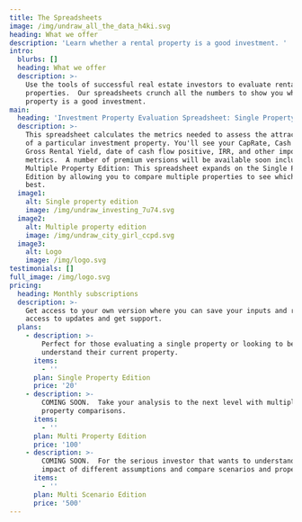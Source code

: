 ```yaml
---
title: The Spreadsheets
image: /img/undraw_all_the_data_h4ki.svg
heading: What we offer
description: 'Learn whether a rental property is a good investment. '
intro:
  blurbs: []
  heading: What we offer
  description: >-
    Use the tools of successful real estate investors to evaluate rental
    properties.  Our spreadsheets crunch all the numbers to show you whether the
    property is a good investment.
main:
  heading: 'Investment Property Evaluation Spreadsheet: Single Property Edition'
  description: >-
    This spreadsheet calculates the metrics needed to assess the attractiveness
    of a particular investment property. You'll see your CapRate, Cash Flow,
    Gross Rental Yield, date of cash flow positive, IRR, and other important
    metrics.  A number of premium versions will be available soon including
    Multiple Property Edition: This spreadsheet expands on the Single Property
    Edition by allowing you to compare multiple properties to see which one is
    best.
  image1:
    alt: Single property edition
    image: /img/undraw_investing_7u74.svg
  image2:
    alt: Multiple property edition
    image: /img/undraw_city_girl_ccpd.svg
  image3:
    alt: Logo
    image: /img/logo.svg
testimonials: []
full_image: /img/logo.svg
pricing:
  heading: Monthly subscriptions
  description: >-
    Get access to your own version where you can save your inputs and receive
    access to updates and get support.
  plans:
    - description: >-
        Perfect for those evaluating a single property or looking to better
        understand their current property.
      items:
        - ''
      plan: Single Property Edition
      price: '20'
    - description: >-
        COMING SOON.  Take your analysis to the next level with multiple
        property comparisons.
      items:
        - ''
      plan: Multi Property Edition
      price: '100'
    - description: >-
        COMING SOON.  For the serious investor that wants to understand the
        impact of different assumptions and compare scenarios and properties. 
      items:
        - ''
      plan: Multi Scenario Edition
      price: '500'
---
```


